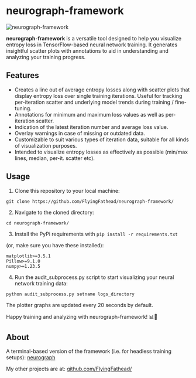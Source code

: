 # neurograph-framework

![neurograph-framework](https://github.com/FlyingFathead/neurograph-framework/neurograph-framework.png)

**neurograph-framework** is a versatile tool designed to help you visualize entropy loss in TensorFlow-based neural network training. It generates insightful scatter plots with annotations to aid in understanding and analyzing your training progress.

## Features

- Creates a line out of average entropy losses along with scatter plots that display entropy loss over single training iterations. Useful for tracking per-iteration scatter and underlying model trends during training / fine-tuning.
- Annotations for minimum and maximum loss values as well as per-iteration scatter.
- Indication of the latest iteration number and average loss value.
- Overlay warnings in case of missing or outdated data.
- Customizable to suit various types of iteration data, suitable for all kinds of visualization purposes.
- Intended to visualize entropy losses as effectively as possible (min/max lines, median, per-it. scatter etc).

## Usage

1. Clone this repository to your local machine:
```
git clone https://github.com/FlyingFathead/neurograph-framework/
```
2. Navigate to the cloned directory:
```
cd neurograph-framework/
```
3. Install the PyPi requirements with `pip install -r requirements.txt`

(or, make sure you have these installed):
```
matplotlib>=3.5.1
Pillow>=9.1.0
numpy>=1.23.5
```

4. Run the audit_subprocess.py script to start visualizing your neural network training data:
```
python audit_subprocess.py setname logs_directory
```

The plotter graphs are updated every 20 seconds by default.

Happy training and analyzing with neurograph-framework! 📊🧠

## About

A terminal-based version of the framework (i.e. for headless training setups): [neurograph](https://github.com/FlyingFathead/neurograph/)

My other projects are at: [github.com/FlyingFathead/](https://github.com/FlyingFathead/)
